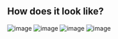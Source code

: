 ## How does it look like?
![image](https://user-images.githubusercontent.com/76411405/133882366-325141e1-fff0-48c1-86d7-78572d79cc6b.png)
![image](https://user-images.githubusercontent.com/76411405/133882593-5cbfa560-5d5a-46f9-9a41-8e758ff8d00a.png)
![image](https://user-images.githubusercontent.com/76411405/133882404-4e771d88-5355-4a4f-b71a-a5bf25aaba2b.png)
![image](https://user-images.githubusercontent.com/76411405/133882422-3fbe3903-53c1-4fe4-906f-f7bd3909da1d.png)
